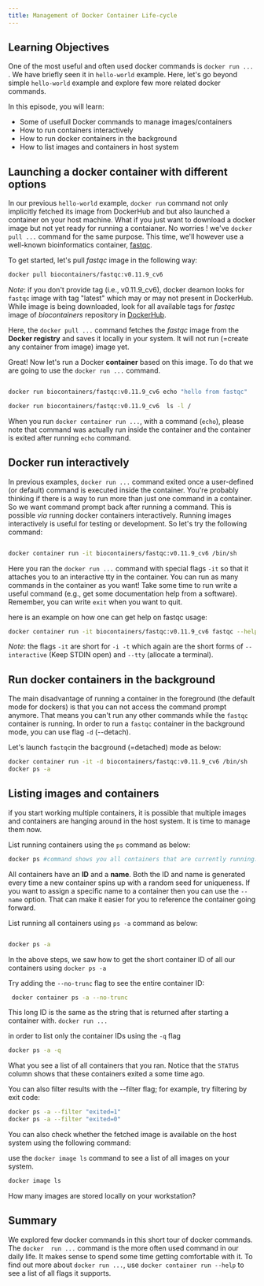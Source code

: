 ```yaml
---
title: Management of Docker Container Life-cycle
---
```

## Learning Objectives
One of the most useful and often used docker commands is `docker run ...` . We have briefly seen it in `hello-world` example. Here, let's go beyond simple `hello-world` example and explore few more related docker commands.

In this episode, you will learn: 
- Some of usefull Docker commands to manage images/containers
- How to run containers interactively
- How to run docker containers in the background
- How to list images and containers in host system

## Launching a docker container with different options

In our previous `hello-world` example, `docker run` command not only implicitly fetched its image from DockerHub and but also launched a container on your host machine. What if you just want to download a docker image but not yet ready for running a contaianer. No worries ! we've `docker pull ...` command for the same purpose. This time, we'll however  use a well-known bioinformatics container, [fastqc](https://hub.docker.com/r/biocontainers/fastqc).

To get started, let's pull *fastqc* image in the following way:

```bash
docker pull biocontainers/fastqc:v0.11.9_cv6
```
*Note*: if you don't provide tag (i.e., v0.11.9_cv6), docker deamon looks for `fastqc` image with tag "latest" which may or may not present in DockerHub. While image is being downloaded, look for all available tags for *fastqc* image of *biocontainers* repository in [DockerHub](https://hub.docker.com/).

Here, the `docker pull ...` command fetches the *fastqc* image from the **Docker registry** and saves it locally in your system. It will not run (=create any container from image) image yet.


Great! Now let's run a Docker **container** based on this image. To do that we are going to use the `docker run ...` command.

```bash

docker run biocontainers/fastqc:v0.11.9_cv6 echo "hello from fastqc"

docker run biocontainers/fastqc:v0.11.9_cv6  ls -l /

```
When you run `docker container run ...`, with a command (`echo`), please note that command was actually run inside the container and the container is exited after running `echo` command.


## Docker run interactively

In previous examples, `docker run ...` command exited once a user-defined (or default) command is executed inside the container. You're probably thinking if there is a way to run more than just one command in a container. So we want command prompt back after running a command. This is possible *via* running docker containers interactively. Running images interactively is useful for testing or development. So let's try the following command:

```bash

docker container run -it biocontainers/fastqc:v0.11.9_cv6 /bin/sh

```
Here you ran the  `docker run ...` command with special flags `-it` so that it attaches you to an interactive tty in the container. You can run as many commands in the container as you want! Take some time to run write a useful command (e.g., get some documentation help from a software). Remember, you can write `exit` when you want to quit.

here is an example on how one can get help on fastqc usage:

```bash
docker container run -it biocontainers/fastqc:v0.11.9_cv6 fastqc --help
```

*Note*: the flags `-it` are short for `-i -t` which again are the short forms of `--interactive` (Keep STDIN open) and  `--tty` (allocate a terminal).

## Run docker containers in the background

The main disadvantage of running a container in the foreground (the default mode for dockers) is that you can not access the command prompt anymore. That means you can't run any other commands while the `fastqc` container is running. In order to run a `fastqc` container in the background mode, you can use flag `-d` (--detach).

Let's launch `fastqc`in the bacground (=detached) mode as below:

```bash
docker container run -it -d biocontainers/fastqc:v0.11.9_cv6 /bin/sh
docker ps -a
````
## Listing images and containers

if you start working multiple containers, it is possible that multiple images and containers are hanging around in the host system. It is time to manage them now.

List running containers using the `ps` command as below:

```bash
docker ps #command shows you all containers that are currently running.
```
All containers have an **ID** and a **name**. Both the ID and name is generated every time a new container spins up with a random seed for uniqueness. If you want to assign a specific name to a container then you can use the `--name` option. That can make it easier for you to reference the container going forward.

List running all containers using `ps -a` command as below:

```bash

docker ps -a  

```
In the above steps, we saw how to get the short container ID of all our containers using `docker ps -a`

Try adding the `--no-trunc` flag to see the entire container ID:

```bash
 docker container ps -a --no-trunc
```
This long ID is the same as the string that is returned after starting a container with. `docker run ...`

in order to list only the container IDs using the `-q` flag

```bash
docker ps -a -q
```
What you see  a list of all containers that you ran. Notice that the `STATUS` column shows that these containers exited a some time ago.

You can also filter results with the --filter flag; for example, try filtering by exit code:
```bash
docker ps -a --filter "exited=1"
docker ps -a --filter "exited=0"

```

You can also check whether the fetched image is available on the host system using the following command:

use the `docker image ls` command to see a list of all images on your system.

```bash
docker image ls

```
How many images are stored locally on your workstation?

##  Summary

We explored few docker commands in this short tour of docker commands. The `docker  run ...` command is the more often used command in our daily life. It makes sense to spend some time getting comfortable with it. To find out more about `docker run ...`, use `docker container run --help` to see a list of all flags it supports.
